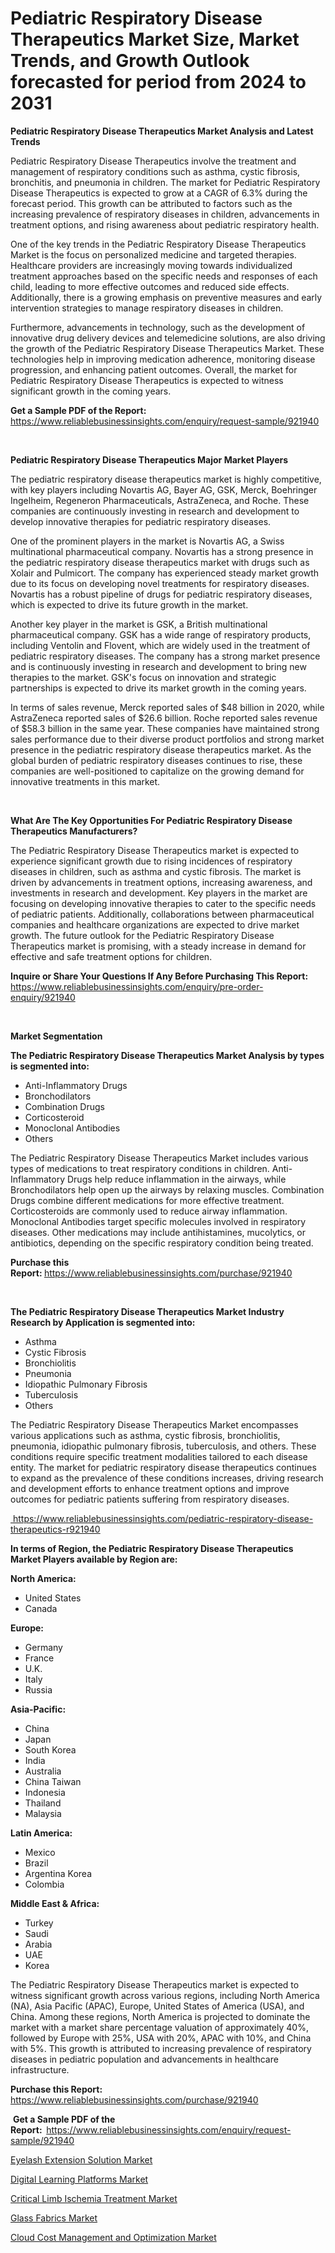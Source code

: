 <p><h1>Pediatric Respiratory Disease Therapeutics Market Size, Market Trends, and Growth Outlook forecasted for period from 2024 to 2031</h1></p><p><strong>Pediatric Respiratory Disease Therapeutics Market Analysis and Latest Trends</strong></p>
<p><p>Pediatric Respiratory Disease Therapeutics involve the treatment and management of respiratory conditions such as asthma, cystic fibrosis, bronchitis, and pneumonia in children. The market for Pediatric Respiratory Disease Therapeutics is expected to grow at a CAGR of 6.3% during the forecast period. This growth can be attributed to factors such as the increasing prevalence of respiratory diseases in children, advancements in treatment options, and rising awareness about pediatric respiratory health.</p><p>One of the key trends in the Pediatric Respiratory Disease Therapeutics Market is the focus on personalized medicine and targeted therapies. Healthcare providers are increasingly moving towards individualized treatment approaches based on the specific needs and responses of each child, leading to more effective outcomes and reduced side effects. Additionally, there is a growing emphasis on preventive measures and early intervention strategies to manage respiratory diseases in children.</p><p>Furthermore, advancements in technology, such as the development of innovative drug delivery devices and telemedicine solutions, are also driving the growth of the Pediatric Respiratory Disease Therapeutics Market. These technologies help in improving medication adherence, monitoring disease progression, and enhancing patient outcomes. Overall, the market for Pediatric Respiratory Disease Therapeutics is expected to witness significant growth in the coming years.</p></p>
<p><strong>Get a Sample PDF of the Report:&nbsp;</strong> <a href="https://www.reliablebusinessinsights.com/enquiry/request-sample/921940">https://www.reliablebusinessinsights.com/enquiry/request-sample/921940</a></p>
<p>&nbsp;</p>
<p><strong>Pediatric Respiratory Disease Therapeutics Major Market Players</strong></p>
<p><p>The pediatric respiratory disease therapeutics market is highly competitive, with key players including Novartis AG, Bayer AG, GSK, Merck, Boehringer Ingelheim, Regeneron Pharmaceuticals, AstraZeneca, and Roche. These companies are continuously investing in research and development to develop innovative therapies for pediatric respiratory diseases.</p><p>One of the prominent players in the market is Novartis AG, a Swiss multinational pharmaceutical company. Novartis has a strong presence in the pediatric respiratory disease therapeutics market with drugs such as Xolair and Pulmicort. The company has experienced steady market growth due to its focus on developing novel treatments for respiratory diseases. Novartis has a robust pipeline of drugs for pediatric respiratory diseases, which is expected to drive its future growth in the market.</p><p>Another key player in the market is GSK, a British multinational pharmaceutical company. GSK has a wide range of respiratory products, including Ventolin and Flovent, which are widely used in the treatment of pediatric respiratory diseases. The company has a strong market presence and is continuously investing in research and development to bring new therapies to the market. GSK's focus on innovation and strategic partnerships is expected to drive its market growth in the coming years.</p><p>In terms of sales revenue, Merck reported sales of $48 billion in 2020, while AstraZeneca reported sales of $26.6 billion. Roche reported sales revenue of $58.3 billion in the same year. These companies have maintained strong sales performance due to their diverse product portfolios and strong market presence in the pediatric respiratory disease therapeutics market. As the global burden of pediatric respiratory diseases continues to rise, these companies are well-positioned to capitalize on the growing demand for innovative treatments in this market.</p></p>
<p>&nbsp;</p>
<p><strong>What Are The Key Opportunities For Pediatric Respiratory Disease Therapeutics Manufacturers?</strong></p>
<p><p>The Pediatric Respiratory Disease Therapeutics market is expected to experience significant growth due to rising incidences of respiratory diseases in children, such as asthma and cystic fibrosis. The market is driven by advancements in treatment options, increasing awareness, and investments in research and development. Key players in the market are focusing on developing innovative therapies to cater to the specific needs of pediatric patients. Additionally, collaborations between pharmaceutical companies and healthcare organizations are expected to drive market growth. The future outlook for the Pediatric Respiratory Disease Therapeutics market is promising, with a steady increase in demand for effective and safe treatment options for children.</p></p>
<p><strong>Inquire or Share Your Questions If Any Before Purchasing This Report:</strong> <a href="https://www.reliablebusinessinsights.com/enquiry/pre-order-enquiry/921940">https://www.reliablebusinessinsights.com/enquiry/pre-order-enquiry/921940</a></p>
<p>&nbsp;</p>
<p><strong>Market Segmentation</strong></p>
<p><strong>The Pediatric Respiratory Disease Therapeutics Market Analysis by types is segmented into:</strong></p>
<p><ul><li>Anti-Inflammatory Drugs</li><li>Bronchodilators</li><li>Combination Drugs</li><li>Corticosteroid</li><li>Monoclonal Antibodies</li><li>Others</li></ul></p>
<p><p>The Pediatric Respiratory Disease Therapeutics Market includes various types of medications to treat respiratory conditions in children. Anti-Inflammatory Drugs help reduce inflammation in the airways, while Bronchodilators help open up the airways by relaxing muscles. Combination Drugs combine different medications for more effective treatment. Corticosteroids are commonly used to reduce airway inflammation. Monoclonal Antibodies target specific molecules involved in respiratory diseases. Other medications may include antihistamines, mucolytics, or antibiotics, depending on the specific respiratory condition being treated.</p></p>
<p><strong>Purchase this Report:&nbsp;</strong><a href="https://www.reliablebusinessinsights.com/purchase/921940">https://www.reliablebusinessinsights.com/purchase/921940</a></p>
<p>&nbsp;</p>
<p><strong>The Pediatric Respiratory Disease Therapeutics Market Industry Research by Application is segmented into:</strong></p>
<p><ul><li>Asthma</li><li>Cystic Fibrosis</li><li>Bronchiolitis</li><li>Pneumonia</li><li>Idiopathic Pulmonary Fibrosis</li><li>Tuberculosis</li><li>Others</li></ul></p>
<p><p>The Pediatric Respiratory Disease Therapeutics Market encompasses various applications such as asthma, cystic fibrosis, bronchiolitis, pneumonia, idiopathic pulmonary fibrosis, tuberculosis, and others. These conditions require specific treatment modalities tailored to each disease entity. The market for pediatric respiratory disease therapeutics continues to expand as the prevalence of these conditions increases, driving research and development efforts to enhance treatment options and improve outcomes for pediatric patients suffering from respiratory diseases.</p></p>
<p><a href="https://www.reliablebusinessinsights.com/pediatric-respiratory-disease-therapeutics-r921940">&nbsp;https://www.reliablebusinessinsights.com/pediatric-respiratory-disease-therapeutics-r921940</a></p>
<p><strong>In terms of Region, the Pediatric Respiratory Disease Therapeutics Market Players available by Region are:</strong></p>
<p>
    <p> <strong> North America: </strong>
        <ul>
            <li>United States</li>
            <li>Canada</li>
        </ul>
        </p> 
    <p> <strong> Europe: </strong>
        <ul>
            <li>Germany</li>
            <li>France</li>
            <li>U.K.</li>
            <li>Italy</li>
            <li>Russia</li>
        </ul>
        </p> 
    <p> <strong> Asia-Pacific: </strong>
        <ul>
            <li>China</li>
            <li>Japan</li>
            <li>South Korea</li>
            <li>India</li>
            <li>Australia</li>
            <li>China Taiwan</li>
            <li>Indonesia</li>
            <li>Thailand</li>
            <li>Malaysia</li>
        </ul>
        </p> 
    <p> <strong> Latin America: </strong>
        <ul>
            <li>Mexico</li>
            <li>Brazil</li>
            <li>Argentina Korea</li>
            <li>Colombia</li>
        </ul>
        </p> 
    <p> <strong> Middle East & Africa: </strong>
        <ul>
            <li>Turkey</li>
            <li>Saudi</li>
            <li>Arabia</li>
            <li>UAE</li>
            <li>Korea</li>
        </ul>
    </p>
    </p>
<p><p>The Pediatric Respiratory Disease Therapeutics market is expected to witness significant growth across various regions, including North America (NA), Asia Pacific (APAC), Europe, United States of America (USA), and China. Among these regions, North America is projected to dominate the market with a market share percentage valuation of approximately 40%, followed by Europe with 25%, USA with 20%, APAC with 10%, and China with 5%. This growth is attributed to increasing prevalence of respiratory diseases in pediatric population and advancements in healthcare infrastructure.</p></p>
<p><strong>Purchase this Report: </strong><a href="https://www.reliablebusinessinsights.com/purchase/921940">https://www.reliablebusinessinsights.com/purchase/921940</a></p>
<p>&nbsp;<strong>Get a Sample PDF of the Report:&nbsp;&nbsp;</strong><a href="https://www.reliablebusinessinsights.com/enquiry/request-sample/921940">https://www.reliablebusinessinsights.com/enquiry/request-sample/921940</a></p>
<p><strong></strong></p>
<p><p><a href="https://www.linkedin.com/pulse/eye-occult-analytics-4cq2e?trackingId=GpD2PWjiQuWuDNi3%2F3nX5w%3D%3D">Eyelash Extension Solution Market</a></p><p><a href="https://github.com/julyju69/Market-Research-Report-List-4/blob/main/digital-learning-platforms-market.md">Digital Learning Platforms Market</a></p><p><a href="https://github.com/gdfhhhj/Market-Research-Report-List-6/blob/main/critical-limb-ischemia-treatment-market.md">Critical Limb Ischemia Treatment Market</a></p><p><a href="https://www.linkedin.com/pulse/glass-fabrics-market-size-share-trends-analysis-report-end-llnte?trackingId=68ZMKfDlSLmd1XnuiGkB0w%3D%3D">Glass Fabrics Market</a></p><p><a href="https://github.com/RichRobinson5/Market-Research-Report-List-6/blob/main/cloud-cost-management-and-optimization-market.md">Cloud Cost Management and Optimization Market</a></p></p>